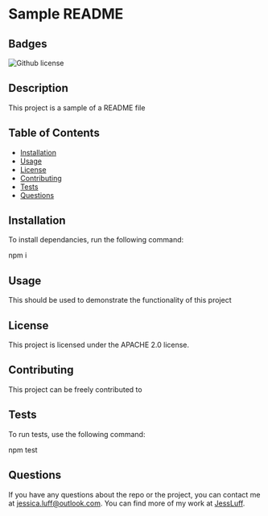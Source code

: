 # Sample README

## Badges

![Github license](https://img.shields.io/badge/license-APACHE-2.0-blue.svg)

## Description

This project is a sample of a README file

## Table of Contents

- [Installation](#installation)
- [Usage](#usage)
- [License](#license)
- [Contributing](#contributing)
- [Tests](#tests)
- [Questions](#questions)

## Installation

To install dependancies, run the following command:

npm i

## Usage

This should be used to demonstrate the functionality of this project

## License

This project is licensed under the APACHE 2.0 license.

## Contributing

This project can be freely contributed to

## Tests

To run tests, use the following command:

npm test

## Questions

If you have any questions about the repo or the project, you can contact me at jessica.luff@outlook.com.
You can find more of my work at [JessLuff](https://github.com/JessLuff/).
